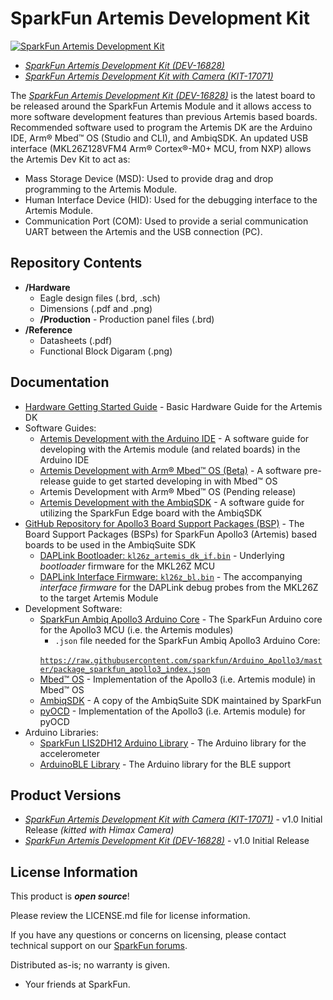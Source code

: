 SparkFun Artemis Development Kit
========================================

[![SparkFun Artemis Development Kit](https://cdn.sparkfun.com//assets/parts/1/5/7/4/6/16828-SparkFun_Artemis_Development_Kit-01.jpg)](https://www.sparkfun.com/products/16828)

* [*SparkFun Artemis Development Kit (DEV-16828)*](https://www.sparkfun.com/products/16828)
* [*SparkFun Artemis Development Kit with Camera (KIT-17071)*](https://www.sparkfun.com/products/17071)

The [*SparkFun Artemis Development Kit (DEV-16828)*](https://www.sparkfun.com/products/16828) is the latest board to be released around the SparkFun Artemis Module and it allows access to more software development features than previous Artemis based boards. Recommended software used to program the Artemis DK are the Arduino IDE, Arm® Mbed™ OS (Studio and CLI), and AmbiqSDK. An updated USB interface (MKL26Z128VFM4 Arm® Cortex®-M0+ MCU, from NXP) allows the Artemis Dev Kit to act as:

* Mass Storage Device (MSD): Used to provide drag and drop programming to the Artemis Module.
* Human Interface Device (HID): Used for the debugging interface to the Artemis Module.
* Communication Port (COM): Used to provide a serial communication UART between the Artemis and the USB connection (PC).


Repository Contents
-------------------

* **/Hardware**
   * Eagle design files (.brd, .sch)
   * Dimensions (.pdf and .png)
   * **/Production** - Production panel files (.brd)
* **/Reference**
   * Datasheets (.pdf)
   * Functional Block Digaram (.png)

Documentation
--------------
* [Hardware Getting Started Guide](https://learn.sparkfun.com/tutorials/1198) - Basic Hardware Guide for the Artemis DK
* Software Guides:
    * [Artemis Development with the Arduino IDE](https://learn.sparkfun.com/tutorials/artemis-development-with-the-arduino-ide) - A software guide for developing with the Artemis module (and related boards) in the Arduino IDE
    * [Artemis Development with Arm&reg; Mbed&trade; OS (Beta)](https://learn.sparkfun.com/tutorials/artemis-development-on-arm-mbed-os-beta) - A software pre-release guide to get started developing in with Mbed&trade; OS
    * Artemis Development with Arm&reg; Mbed&trade; OS (Pending release)
    * [Artemis Development with the AmbiqSDK](https://learn.sparkfun.com/tutorials/using-sparkfun-edge-board-with-ambiq-apollo3-sdk) - A software guide for utilizing the SparkFun Edge board with the AmbiqSDK
* [GitHub Repository for Apollo3 Board Support Packages (BSP)](https://github.com/sparkfun/SparkFun_Apollo3_AmbiqSuite_BSPs) - The Board Support Packages (BSPs) for SparkFun Apollo3 (Artemis) based boards to be used in the AmbiqSuite SDK
    * [ DAPLink Bootloader: `kl26z_artemis_dk_if.bin`](https://github.com/sparkfun/SparkFun_Apollo3_AmbiqSuite_BSPs/raw/master/artemis_dk/intfc/kl26z_bl.bin) - Underlying *bootloader* firmware for the MKL26Z MCU
    * [DAPLink Interface Firmware: `kl26z_bl.bin`](https://github.com/sparkfun/SparkFun_Apollo3_AmbiqSuite_BSPs/raw/master/artemis_dk/intfc/kl26z_artemis_dk_if.bin) - The accompanying *interface firmware* for the DAPLink debug probes from the MKL26Z to the target Artemis Module
* Development Software:
    * [SparkFun Ambiq Apollo3 Arduino Core](https://github.com/sparkfun/Arduino_Apollo3) - The SparkFun Arduino core for the Apollo3 MCU (i.e. the Artemis modules)
        * `.json` file needed for the SparkFun Ambiq Apollo3 Arduino Core:
        <br>
            <code><a href="https://raw.githubusercontent.com/sparkfun/Arduino_Apollo3/master/package_sparkfun_apollo3_index.json">https://raw.githubusercontent.com/sparkfun/Arduino_Apollo3/master/package_sparkfun_apollo3_index.json</a></code>
    * [Mbed™ OS](https://github.com/sparkfun/mbed-os-ambiq-apollo3) - Implementation of the Apollo3 (i.e. Artemis module) in Mbed&trade; OS
    * [AmbiqSDK](https://github.com/sparkfun/AmbiqSuiteSDK) - A copy of the AmbiqSuite SDK maintained by SparkFun
    * [pyOCD](https://github.com/sparkfun/pyOCD) - Implementation of the Apollo3 (i.e. Artemis module) for pyOCD
* Arduino Libraries:
    * [SparkFun LIS2DH12 Arduino Library](https://github.com/sparkfun/SparkFun_LIS2DH12_Arduino_Library) - The Arduino library for the accelerometer
    * [ArduinoBLE Library](https://github.com/arduino-libraries/ArduinoBLE) - The Arduino library for the BLE support

Product Versions
----------------
* [*SparkFun Artemis Development Kit with Camera (KIT-17071)*](https://www.sparkfun.com/products/17071) - v1.0 Initial Release *(kitted with Himax Camera)*
* [*SparkFun Artemis Development Kit (DEV-16828)*](https://www.sparkfun.com/products/16828) - v1.0 Initial Release

License Information
-------------------

This product is _**open source**_! 

Please review the LICENSE.md file for license information. 

If you have any questions or concerns on licensing, please contact technical support on our [SparkFun forums](https://forum.sparkfun.com/viewforum.php?f=152).

Distributed as-is; no warranty is given.

- Your friends at SparkFun.

